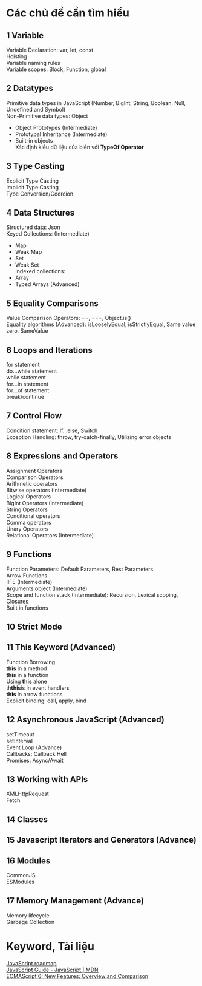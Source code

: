 # Các chủ đề cần tìm hiểu
## 1 Variable
Variable Declaration: var, let, const</br >
Hoisting<br>
Variable naming rules<br>
Variable scopes: Block, Function, global<br>
## 2 Datatypes
Primitive data types in JavaScript (Number, BigInt, String, Boolean, Null, Undefined and Symbol)</br >
Non-Primitive data types: Object</br >
 - Object Prototypes (Intermediate)</br >
 - Prototypal Inheritance (Intermediate)</br >
 - Built-in objects</br >
Xác định kiểu dữ liệu của biến với **TypeOf Operator**
## 3 Type Casting
Explicit Type Casting</br >
Implicit Type Casting</br >
Type Conversion/Coercion</br >
## 4 Data Structures
Structured data: Json</br >
Keyed Collections: (Intermediate)</br >
- Map</br >
- Weak Map</br >
- Set</br >
- Weak Set</br >
Indexed collections:</br >
 - Array</br >
 - Typed Arrays (Advanced)</br >

## 5 Equality Comparisons
Value Comparison Operators: ==, ===, Object.is()</br >
Equality algorithms  (Advanced): isLooselyEqual, isStrictlyEqual, Same value zero, SameValue</br >
## 6 Loops and Iterations
for statement</br >
do...while statement</br >
while statement</br >
for...in statement</br >
for...of statement</br >
break/continue
## 7 Control Flow
Condition statement: If...else, Switch</br >
Exception Handling: throw, try-catch-finally, Utilizing error objects</br >
## 8 Expressions and Operators
Assignment Operators</br >
Comparison Operators</br >
Arithmetic operators</br >
Bitwise operators (Intermediate)</br >
Logical Operators</br >
BigInt Operators (Intermediate)</br >
String Operators</br >
Conditional operators</br >
Comma operators</br >
Unary Operators</br >
Relational Operators (Intermediate)</br >
## 9 Functions
Function Parameters: Default Parameters, Rest Parameters</br >
Arrow Functions</br >
IIFE (Intermediate)</br >
Arguments object (Intermediate)</br >
Scope and function stack (Intermediate): Recursion, Lexical scoping, Closures</br >
Built in functions</br >
## 10 Strict Mode
## 11 This Keyword (Advanced)
Function Borrowing</br >
**this** in a method</br >
**this** in a function</br >
Using **this** alone</br >
th**this**is in event handlers</br >
**this** in arrow functions</br >
Explicit binding: call, apply, bind</br >
## 12 Asynchronous JavaScript (Advanced)
setTimeout</br >
setInterval</br >
Event Loop (Advance)</br >
Callbacks: Callback Hell</br >
Promises: Async/Await</br >
## 13 Working with APIs
XMLHttpRequest</br >
Fetch</br >
## 14 Classes
## 15 Javascript Iterators and Generators (Advance)
## 16 Modules
CommonJS</br >
ESModules</br >
## 17 Memory Management (Advance)
Memory lifecycle</br >
Garbage Collection</br >

# Keyword, Tài liệu
[JavaScript roadmap](https://roadmap.sh/javascript)</br >
[JavaScript Guide - JavaScript | MDN](https://developer.mozilla.org/en-US/docs/Web/JavaScript/Guide)</br >
[ECMAScript 6: New Features: Overview and Comparison](http://es6-features.org/#Constants)</br >